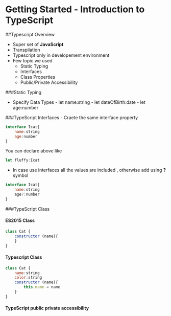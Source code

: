 # Getting Started - Introduction to TypeScript

##Typescript Overview

- Super set of **JavaScript**
- Transpilation
- Typescript only in developement environment
- Few topic we used
	- Static Typing
	- Interfaces
	- Class Properties
	- Public/Private Accessibility

###Static Typing
 - Specify Data Types
		- let name:string
		- let dateOfBirth:date
		- let age:number

###TypeScript Interfaces
	- Craete the same interface property
```javascript
interface Icat{
	name:string
	age:number
}
```

You can declare above like

```js
let fluffy:Icat
```


- In case use interfaces all the values are included , otherwise add using **?** symbol

```javascript
interface Icat{
	name:string
	age?:number
}
```

###TypeScript Class

#### ES2015 Class

```js
class Cat {
	constructor (name){
	}
}
```

#### Typescript Class

```js
class Cat {
	name:string
	color:string
	constructor (name){
		this.name = name
	}
}
```

#### TypeScript public private accessibility


